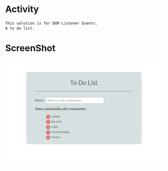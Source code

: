 # Activity

    This solution is for DOM Listener Events. 
    A to do list.

# ScreenShot

![To do List](https://github.com/CINPIS/IGTIFullStackBootcamp/blob/master/Mod%20I/Cadastro-Nomes/todolist.png "To Do List")
